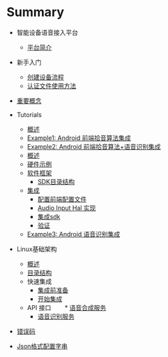 # Summary

* 智能设备语音接入平台
    * [平台简介](introduction.md)
* 新手入门
    * [创建设备流程](rookie-guide/create-device.md)
    * [认证文件使用方法](rookie-guide/usage.md) 
* [重要概念](important-concept.md)
* Tutorials
    * [概述](tutorials/intro.md)
    * [Example1: Android 前端拾音算法集成](tutorials/example1/intro.md)
    * [Example2: Android 前端拾音算法+语音识别集成](tutorials/example2/intro.md)
     * [概述](tutorials/example2/introduce.md) 
     * [硬件示例](tutorials/example2/introduce_hw.md)
     * [软件框架](tutorials/example2/introduce_sw.md)
       * [SDK目录结构](tutorials/example2/sdk_dir.md)  
     * [集成](tutorials/example2/introduce_prebuilt.md)
       * [配置前端配置文件](introduce_config.md)
       * [Audio Input Hal 实现](introduce_mic_array.md)
       * [集成sdk](introduce_prebuilt.md)
       * [验证](test.md)
    * [Example3: Android 语音识别集成](tutorials/example3/intro.md)


* Linux基础架构
     * [概述](/speechTTS/introduce.md)
     * [目录结构](/linuxsdk/sdk_linux_dir.md)
     * 快速集成
        * [集成前准备](/linuxsdk/init_linux_prepare.md)
        * [开始集成](/linuxsdk/begin_integrate.md)
     * API 接口
        * [语音合成服务](/linuxsdk/linux_tts_api.md)
        * [语音识别服务](/linuxsdk/linux_speech_api.md)
* [错误码](common/err_code.md)
* [Json格式配置字串](common/api_json.md)     


